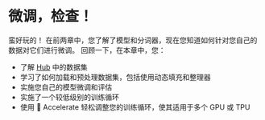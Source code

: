 # 微调，检查！

蛮好玩的！ 在前两章中，您了解了模型和分词器，现在您知道如何针对您自己的数据对它们进行微调。 回顾一下，在本章中，您： 

- 了解 [Hub](https://huggingface.co/datasets) 中的数据集 
- 学习了如何加载和预处理数据集，包括使用动态填充和整理器 
- 实施您自己的模型微调和评估 
- 实施了一个较低级别的训练循环 
- 使用 🤗 Accelerate 轻松调整您的训练循环，使其适用于多个 GPU 或 TPU 